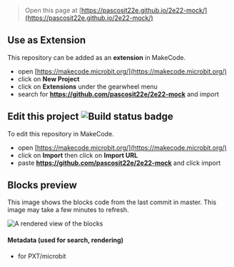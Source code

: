 
> Open this page at [https://pascosit22e.github.io/2e22-mock/](https://pascosit22e.github.io/2e22-mock/)

## Use as Extension

This repository can be added as an **extension** in MakeCode.

* open [https://makecode.microbit.org/](https://makecode.microbit.org/)
* click on **New Project**
* click on **Extensions** under the gearwheel menu
* search for **https://github.com/pascosit22e/2e22-mock** and import

## Edit this project ![Build status badge](https://github.com/pascosit22e/2e22-mock/workflows/MakeCode/badge.svg)

To edit this repository in MakeCode.

* open [https://makecode.microbit.org/](https://makecode.microbit.org/)
* click on **Import** then click on **Import URL**
* paste **https://github.com/pascosit22e/2e22-mock** and click import

## Blocks preview

This image shows the blocks code from the last commit in master.
This image may take a few minutes to refresh.

![A rendered view of the blocks](https://github.com/pascosit22e/2e22-mock/raw/master/.github/makecode/blocks.png)

#### Metadata (used for search, rendering)

* for PXT/microbit
<script src="https://makecode.com/gh-pages-embed.js"></script><script>makeCodeRender("{{ site.makecode.home_url }}", "{{ site.github.owner_name }}/{{ site.github.repository_name }}");</script>
